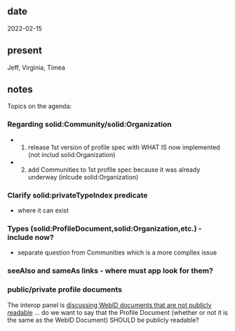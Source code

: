 ## date

  2022-02-15

## present

  Jeff, Virginia, Timea

## notes

Topics on the agenda:
### Regarding solid:Community/solid:Organization
* 1) release 1st version of profile spec with WHAT IS now implemented (not includ solid:Organization)
* 2) add Communities to 1st profile spec because it was already underway (inlcude solid:Organization)

### Clarify solid:privateTypeIndex predicate
* where it can exist

### Types (solid:ProfileDocument,solid:Organization,etc.) - include now?
* separate question from Communities which is a more compllex issue

### seeAlso and sameAs links - where must app look for them?

### public/private profile documents

The interop panel is [discussing WebID documents that are not publicly readable](https://github.com/solid/solid-oidc/issues/80) ... do we want to say that the Profile Document (whether or not it is the same as the WebID Document) SHOULD be publicly readable?
